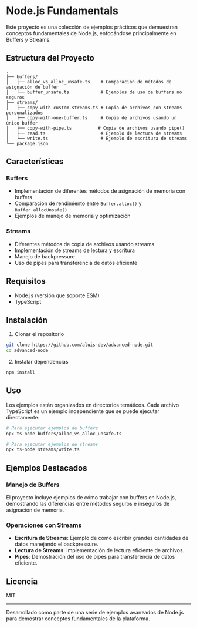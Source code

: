# Node.js Fundamentals

Este proyecto es una colección de ejemplos prácticos que demuestran conceptos fundamentales de Node.js, enfocándose principalmente en Buffers y Streams.

## Estructura del Proyecto

```
.
├── buffers/
│   ├── alloc_vs_alloc_unsafe.ts    # Comparación de métodos de asignación de buffer
│   └── buffer_unsafe.ts            # Ejemplos de uso de buffers no seguros
├── streams/
│   ├── copy-with-custom-streams.ts # Copia de archivos con streams personalizados
│   ├── copy-with-one-buffer.ts     # Copia de archivos usando un único buffer
│   ├── copy-with-pipe.ts          # Copia de archivos usando pipe()
│   ├── read.ts                     # Ejemplo de lectura de streams
│   └── write.ts                    # Ejemplo de escritura de streams
└── package.json
```

## Características

### Buffers
- Implementación de diferentes métodos de asignación de memoria con buffers
- Comparación de rendimiento entre `Buffer.alloc()` y `Buffer.allocUnsafe()`
- Ejemplos de manejo de memoria y optimización

### Streams
- Diferentes métodos de copia de archivos usando streams
- Implementación de streams de lectura y escritura
- Manejo de backpressure
- Uso de pipes para transferencia de datos eficiente

## Requisitos

- Node.js (versión que soporte ESM)
- TypeScript

## Instalación

1. Clonar el repositorio
```bash
git clone https://github.com/aluis-dev/advanced-node.git
cd advanced-node
```

2. Instalar dependencias
```bash
npm install
```

## Uso

Los ejemplos están organizados en directorios temáticos. Cada archivo TypeScript es un ejemplo independiente que se puede ejecutar directamente:

```bash
# Para ejecutar ejemplos de buffers
npx ts-node buffers/alloc_vs_alloc_unsafe.ts

# Para ejecutar ejemplos de streams
npx ts-node streams/write.ts
```

## Ejemplos Destacados

### Manejo de Buffers
El proyecto incluye ejemplos de cómo trabajar con buffers en Node.js, demostrando las diferencias entre métodos seguros e inseguros de asignación de memoria.

### Operaciones con Streams
- **Escritura de Streams**: Ejemplo de cómo escribir grandes cantidades de datos manejando el backpressure.
- **Lectura de Streams**: Implementación de lectura eficiente de archivos.
- **Pipes**: Demostración del uso de pipes para transferencia de datos eficiente.

## Licencia

MIT

---

Desarrollado como parte de una serie de ejemplos avanzados de Node.js para demostrar conceptos fundamentales de la plataforma.

